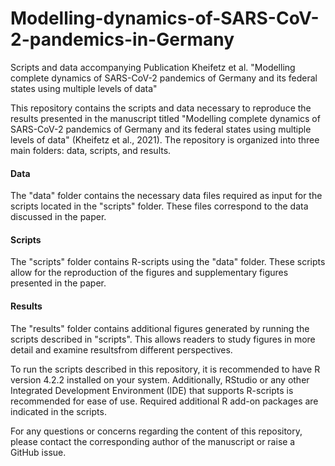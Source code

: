 # Modelling-dynamics-of-SARS-CoV-2-pandemics-in-Germany

Scripts and data accompanying Publication Kheifetz et al. "Modelling complete dynamics of SARS-CoV-2 pandemics of Germany and its federal states using multiple levels of data"

This repository contains the scripts and data necessary to reproduce the results presented in the manuscript titled "Modelling complete dynamics of SARS-CoV-2 pandemics of Germany and its federal states using multiple levels of data" (Kheifetz et al., 2021). The repository is organized into three main folders: data, scripts, and results.

#### Data

The "data" folder contains the necessary data files required as input for the scripts located in the "scripts" folder. These files correspond to the data discussed in the paper.

#### Scripts

The "scripts" folder contains R-scripts using the "data" folder. These scripts allow for the reproduction of the figures and supplementary figures presented in the paper.

#### Results

The "results" folder contains additional figures generated by running the scripts described in "scripts". This allows readers to study figures in more detail and examine resultsfrom different perspectives. 


To run the scripts described in this repository, it is recommended to have R version 4.2.2 installed on your system. Additionally, RStudio or any other Integrated Development Environment (IDE) that supports R-scripts is recommended for ease of use. Required additional R add-on packages are indicated in the scripts.

For any questions or concerns regarding the content of this repository, please contact the corresponding author of the manuscript or raise a GitHub issue.
